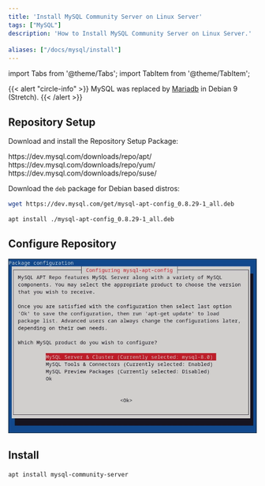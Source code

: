 ```yaml
---
title: 'Install MySQL Community Server on Linux Server'
tags: ["MySQL"]
description: 'How to Install MySQL Community Server on Linux Server.'

aliases: ["/docs/mysql/install"]
---
```


import Tabs from '@theme/Tabs';
import TabItem from '@theme/TabItem';

{{< alert "circle-info" >}}
MySQL was replaced by [Mariadb](../../mariadb/setup/) in Debian 9 (Stretch).
{{< /alert >}}

## Repository Setup

Download and install the Repository Setup Package:

<Tabs>
  <TabItem value="apt" label="APT" default>
    https://dev.mysql.com/downloads/repo/apt/
  </TabItem>
  <TabItem value="yum" label="Yum">
    https://dev.mysql.com/downloads/repo/yum/
  </TabItem>
  <TabItem value="suse" label="SUSE">
    https://dev.mysql.com/downloads/repo/suse/
  </TabItem>
</Tabs>

Download the `deb` package for Debian based distros:

```bash
wget https://dev.mysql.com/get/mysql-apt-config_0.8.29-1_all.deb
```

```bash
apt install ./mysql-apt-config_0.8.29-1_all.deb
```

## Configure Repository

![MySQL Configure](configure.webp)

## Install

```bash
apt install mysql-community-server
```